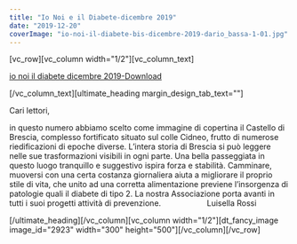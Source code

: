 ```yaml
---
title: "Io Noi e il Diabete-dicembre 2019"
date: "2019-12-20"
coverImage: "io-noi-il-diabete-bis-dicembre-2019-dario_bassa-1-01.jpg"
---
```


\[vc\_row\]\[vc\_column width="1/2"\]\[vc\_column\_text\]

[io noi il diabete dicembre 2019-](http://198.211.122.197/diabetwp/wordpress/wp-content/uploads/2019/12/io-noi-il-diabete-bis-dicembre-2019-dario_bassa-1.pdf)[Download](http://198.211.122.197/diabetwp/wordpress/wp-content/uploads/2019/12/io-noi-il-diabete-bis-dicembre-2019-dario_bassa-1.pdf)

\[/vc\_column\_text\]\[ultimate\_heading margin\_design\_tab\_text=""\]

Cari lettori,

in questo numero abbiamo scelto come immagine di copertina il Castello di Brescia, complesso fortificato situato sul colle Cidneo, frutto di numerose riedificazioni di epoche diverse. L’intera storia di Brescia si può leggere nelle sue trasformazioni visibili in ogni parte. Una bella passeggiata in questo luogo tranquillo e suggestivo ispira forza e stabilità. Camminare, muoversi con una certa costanza giornaliera aiuta a migliorare il proprio stile di vita, che unito ad una corretta alimentazione previene l’insorgenza di patologie quali il diabete di tipo 2. La nostra Associazione porta avanti in tutti i suoi progetti attività di prevenzione.                     Luisella Rossi

\[/ultimate\_heading\]\[/vc\_column\]\[vc\_column width="1/2"\]\[dt\_fancy\_image image\_id="2923" width="300" height="500"\]\[/vc\_column\]\[/vc\_row\]
